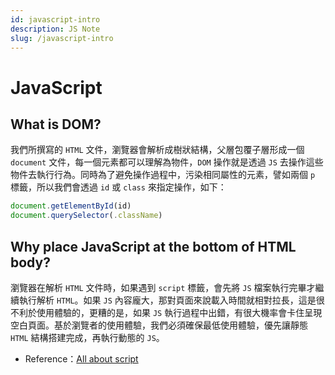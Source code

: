 ```yaml
---
id: javascript-intro
description: JS Note
slug: /javascript-intro
---
```


# JavaScript

## What is DOM?

我們所撰寫的 `HTML` 文件，瀏覽器會解析成樹狀結構，父層包覆子層形成一個 `document` 文件，每一個元素都可以理解為物件，`DOM` 操作就是透過 `JS` 去操作這些物件去執行行為。同時為了避免操作過程中，污染相同屬性的元素，譬如兩個 `p` 標籤，所以我們會透過 `id` 或 `class` 來指定操作，如下：

```javascript
document.getElementById(id)
document.querySelector(.className)
```

## Why place JavaScript at the bottom of HTML body?

瀏覽器在解析 `HTML` 文件時，如果遇到 `script` 標籤，會先將 `JS` 檔案執行完畢才繼續執行解析 `HTML`。如果 `JS` 內容龐大，那對頁面來說載入時間就相對拉長，這是很不利於使用體驗的，更糟的是，如果 `JS` 執行過程中出錯，有很大機率會卡住呈現空白頁面。基於瀏覽者的使用體驗，我們必須確保最低使用體驗，優先讓靜態 `HTML` 結構搭建完成，再執行動態的 `JS`。

- Reference：[All about script](https://levelup.gitconnected.com/all-about-script-87fea475b976)
